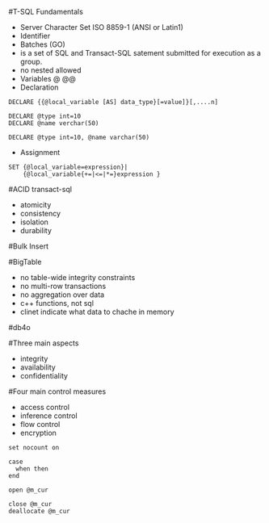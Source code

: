 #T-SQL Fundamentals
- Server Character Set ISO 8859-1 (ANSI or Latin1)
- Identifier
- Batches (GO)
 - is a set of SQL and Transact-SQL satement submitted for execution as a group.
 - no nested allowed
- Variables @ @@
 - Declaration
  ```
  DECLARE {{@local_variable [AS] data_type}[=value]}[,....n]

  DECLARE @type int=10
  DECLARE @name verchar(50)

  DECLARE @type int=10, @name varchar(50)
  ```
 - Assignment
  ```
  SET {@local_variable=expression}|
      {@local_variable{+=|<=|*=}expression }
  ```


#ACID transact-sql
- atomicity
- consistency
- isolation
- durability

#Bulk Insert

#BigTable
- no table-wide integrity constraints
- no multi-row transactions
- no aggregation over data
- c++ functions, not sql
- clinet indicate what data to chache in memory

#db4o

#Three main aspects
- integrity
- availability
- confidentiality

#Four main control measures
- access control
- inference control
- flow control
- encryption

```
set nocount on
```

```
case
  when then
end
```

```
open @m_cur

close @m_cur
deallocate @m_cur
```

